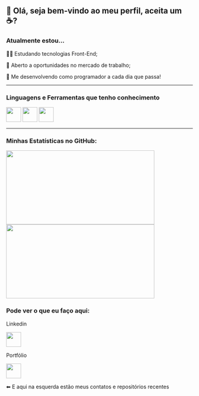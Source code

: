 <head>
  <link rel="stylesheet" href="https://cdn.jsdelivr.net/gh/devicons/devicon@v2.15.1/devicon.min.css">
</head>

<div>
  <h2>👋 Olá, seja bem-vindo ao meu perfil, aceita um ☕?</h2>
</div>
<div>
  <h3>Atualmente estou...</h3>
  <p>👨‍💻 Estudando tecnologias Front-End;</p>
  <p>💼 Aberto a oportunidades no mercado de trabalho;</p>
  <p>🌱 Me desenvolvendo como programador a cada dia que passa!</p>
</div>
<div>
<hr>
  <h3>Linguagens e Ferramentas que tenho conhecimento</h3>
  <p>
    <img width="40px" height="40px" src="https://cdn.jsdelivr.net/gh/devicons/devicon/icons/css3/css3-plain-wordmark.svg"/>
    <img width="40px" height="40px" src="https://cdn.jsdelivr.net/gh/devicons/devicon/icons/html5/html5-original.svg"/>
    <img width="40px" height="40px" src="https://cdn.jsdelivr.net/gh/devicons/devicon/icons/javascript/javascript-original.svg"/>
  </p>
</div>
<hr>
<div>
  <h3>Minhas Estatísticas no GitHub:</h3>
  <img width="400px" height="200px" src="https://github-readme-stats.vercel.app/api?username=matheusvzambon&theme=tokyonight&show_icons=true"/>
  <img width="400px" height="200px" src="https://github-readme-stats.vercel.app/api/top-langs/?username=matheusvzambon&theme=tokyonight&layout=compact"/>
</div>
<div>
  <h3>Pode ver o que eu faço aqui:</h3>
  <p>Linkedin</p>
  <p><a href="https://www.linkedin.com/in/matheus-zambon/" target="_blank"><img width="40px" height="40px" src="https://user-images.githubusercontent.com/98175349/160178516-7885bad4-7b64-49ed-9bb3-6abfd36fce34.png"/></a></p>
  <p>Portfólio</p>
  <p><a href="https://matheusvzambon.github.io/PortfolioPessoal/" target="_blank"><img width="40px" height="40px" src="https://user-images.githubusercontent.com/98175349/160179662-a6272776-8b67-4405-b26e-0d436dc18dc0.png"/></a></p>
  <p>⬅ E aqui na esquerda estão meus contatos e repositórios recentes</p>
</div>
